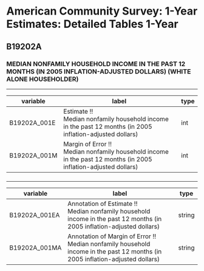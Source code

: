 # American Community Survey: 1-Year Estimates: Detailed Tables 1-Year

## B19202A

### MEDIAN NONFAMILY HOUSEHOLD INCOME IN THE PAST 12 MONTHS (IN 2005 INFLATION-ADJUSTED DOLLARS) (WHITE ALONE HOUSEHOLDER)

___

| variable | label | type |
| ----- | ----- | ----- |
| B19202A_001E | Estimate !!<br>Median nonfamily household income in the past 12 months (in 2005 inflation-adjusted dollars) | int |
| B19202A_001M | Margin of Error !!<br>Median nonfamily household income in the past 12 months (in 2005 inflation-adjusted dollars) | int |
### 

___

| variable | label | type |
| ----- | ----- | ----- |
| B19202A_001EA | Annotation of Estimate !!<br>Median nonfamily household income in the past 12 months (in 2005 inflation-adjusted dollars) | string |
| B19202A_001MA | Annotation of Margin of Error !!<br>Median nonfamily household income in the past 12 months (in 2005 inflation-adjusted dollars) | string |

